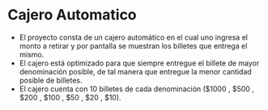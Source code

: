 # Cajero Automatico
* El proyecto consta de un cajero automático en el cual uno ingresa el monto a retirar y por pantalla se muestran los billetes que entrega el mismo. 
* El cajero está optimizado para que siempre entregue el billete de mayor denominación posible, de tal manera que entregue la menor cantidad posible de billetes.
* El cajero cuenta con 10 billetes de cada denominación ($1000 , $500 , $200 , $100 , $50 , $20 , $10).